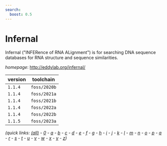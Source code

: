 ```yaml
---
search:
  boost: 0.5
---
```

# Infernal

Infernal ("INFERence of RNA ALignment") is for searching DNA sequence databases  for RNA structure and sequence similarities.

*homepage*: <http://eddylab.org/infernal/>

version | toolchain
--------|----------
``1.1.4`` | ``foss/2020b``
``1.1.4`` | ``foss/2021a``
``1.1.4`` | ``foss/2021b``
``1.1.4`` | ``foss/2022a``
``1.1.4`` | ``foss/2022b``
``1.1.5`` | ``foss/2023a``


*(quick links: [(all)](../index.md) - [0](../0/index.md) - [a](../a/index.md) - [b](../b/index.md) - [c](../c/index.md) - [d](../d/index.md) - [e](../e/index.md) - [f](../f/index.md) - [g](../g/index.md) - [h](../h/index.md) - [i](../i/index.md) - [j](../j/index.md) - [k](../k/index.md) - [l](../l/index.md) - [m](../m/index.md) - [n](../n/index.md) - [o](../o/index.md) - [p](../p/index.md) - [q](../q/index.md) - [r](../r/index.md) - [s](../s/index.md) - [t](../t/index.md) - [u](../u/index.md) - [v](../v/index.md) - [w](../w/index.md) - [x](../x/index.md) - [y](../y/index.md) - [z](../z/index.md))*

